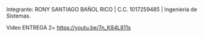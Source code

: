 Integrante: RONY SANTIAGO BAÑOL RICO | C.C. 1017259485 | Ingenieria de Sistemas.

Video ENTREGA 2= https://youtu.be/7n_K84L811s
